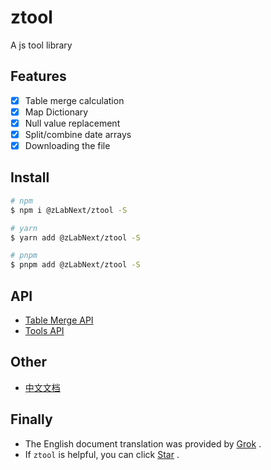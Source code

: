 # ztool

A js tool library

## Features

- [x] Table merge calculation
- [x] Map Dictionary
- [x] Null value replacement
- [x] Split/combine date arrays
- [x] Downloading the file

## Install

```bash
# npm
$ npm i @zLabNext/ztool -S

# yarn
$ yarn add @zLabNext/ztool -S

# pnpm
$ pnpm add @zLabNext/ztool -S
```

## API

- [Table Merge API](./docs/en/mergeHelper.md)
- [Tools API](./docs/en/mingTool.md)

## Other

- [中文文档](./README.zh.md)

## Finally

- The English document translation was provided by [Grok](https://grok.com/) .
- If `ztool` is helpful, you can click [Star](https://github.com/Z-LabNext/ztool.git) .
